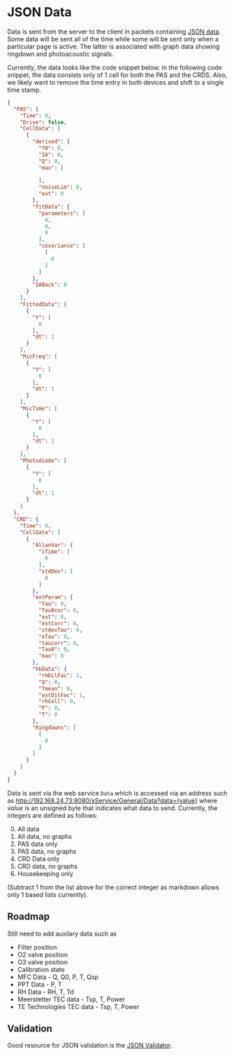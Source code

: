 # JSON Data

Data is sent from the server to the client in packets containing [JSON data](http://json.org/).  Some data will be sent all of the time while some will be sent only when a particular page is active.  The latter is associated with graph data showing ringdown and photoacoustic signals.  

Currently, the data looks like the code snippet below.  In the following code snippet, the data consists only of 1 cell for both the PAS and the CRDS.  Also, we likely want to remove the time entry in both devices and shift to a single time stamp.

```json
{
  "PAS": {
    "Time": 0,
    "Drive": false,
    "CellData": [
      {
        "derived": {
          "f0": 0,
          "IA": 0,
          "Q": 0,
          "max": [
            
          ],
          "noiseLim": 0,
          "ext": 0
        },
        "fitData": {
          "parameters": [
            0,
            0,
            0
          ],
          "covariance": [
            [
              0
            ]
          ]
        },
        "IABack": 0
      }
    ],
    "FittedData": [
      {
        "Y": [
          0
        ],
        "dt": 1
      }
    ],
    "MicFreq": [
      {
        "Y": [
          0
        ],
        "dt": 1
      }
    ],
    "MicTime": [
      {
        "Y": [
          0
        ],
        "dt": 1
      }
    ],
    "Photodiode": [
      {
        "Y": [
          0
        ],
        "dt": 1
      }
    ]
  },
  "CRD": {
    "Time": 0,
    "CellData": [
      {
        "AllanVar": {
          "iTime": [
            0
          ],
          "stdDev": [
            0
          ]
        },
        "extParam": {
          "Tau": 0,
          "Tau0cor": 0,
          "ext": 0,
          "extCorr": 0,
          "stdevTau": 0,
          "eTau": 0,
          "taucorr": 0,
          "Tau0": 0,
          "max": 0
        },
        "hkData": {
          "rhDilFac": 1,
          "Q": 0,
          "Tmean": 0,
          "extDilFac": 1,
          "rhCell": 0,
          "P": 0,
          "T": 0
        },
        "Ringdowns": [
          [
            0
          ]
        ]
      }
    ]
  }
}
```

Data is sent via the web service ```Data``` which is accessed via an address such as http://192.168.24.73:8080/xService/General/Data?data={value} where *value* is an unsigned byte that indicates what data to send.  Currently, the integers are defined as follows:

0. All data
1. All data, no graphs
2. PAS data only
3. PAS data, no graphs
4. CRD Data only
5. CRD data, no graphs
6. Housekeeping only

(Subtract 1 from the list above for the correct integer as markdown allows only 1 based lists currently).

## Roadmap

Still need to add auxilary data such as 

* Filter position
* O2 valve position
* O3 valve position
* Calibration state
* MFC Data - Q, Q0, P, T, Qsp
* PPT Data - P, T
* RH Data - RH, T, Td
* Meerstetter TEC data - Tsp, T, Power
* TE Technologies TEC data - Tsp, T, Power

## Validation

Good resource for JSON validation is the [JSON Validator](http://codebeautify.org/jsonvalidate).
